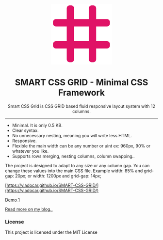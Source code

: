 <p align="center"><img src="smart-grid-logo.svg" /></p>

<h1 align="center"> SMART CSS GRID - Minimal CSS Framework </h1>

<p align="center"> Smart CSS Grid is CSS GRID based fluid responsive layout system with 12 columns. </p> 

<hr/>

* Minimal. It is only 0.5 KB. 
* Clear syntax. 
* No unnecessary nesting, meaning you will write less HTML.
* Responsive.
* Flexible the main width can be any number or uint ex: 960px, 90% or whatever you like.
* Supports rows merging, nesting columns, column swapping..

The project is designed to adapt to any size or any column gap. You can change these values into the main CSS file. Example width: 85% and grid-gap: 20px; or width: 1200px and grid-gap: 14px;

[https://vladocar.github.io/SMART-CSS-GRID/](https://vladocar.github.io/SMART-CSS-GRID/)

[Demo 1](https://vladocar.github.io/SMART-CSS-GRID/Smart-Grid-Demo.html)

[Read more on my blog..](http://www.vcarrer.com/2018/05/smart-css-grid.html)

### License

This project is licensed under the MIT License
